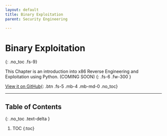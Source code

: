 ```yaml
---
layout: default
title: Binary Exploitation
parent: Security Engineering

---
```

 
# Binary Exploitation 
{: .no_toc .fs-9}

This Chapter is an introduction into x86 Reverse Engineering and Exploitation using Python. (COMING SOON)
{: .fs-6 .fw-300 }

[View it on GitHub](https://github.com/EmmanuelChristianos/EmmanuelChristianos.github.io){: .btn .fs-5 .mb-4 .mb-md-0 .no_toc}

---

## Table of Contents
{: .no_toc .text-delta }

1. TOC
{:toc}